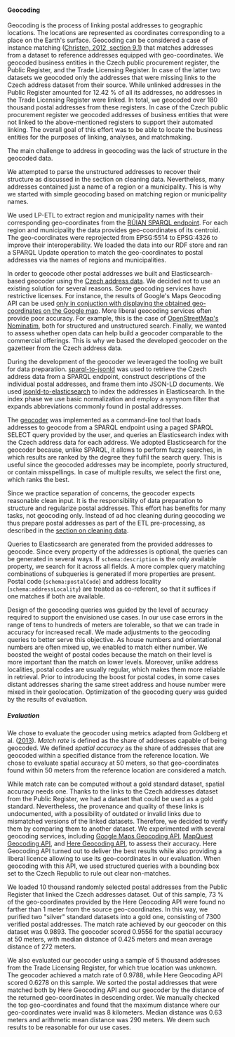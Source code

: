 #### Geocoding

Geocoding is the process of linking postal addresses to geographic locations.
The locations are represented as coordinates corresponding to a place on the Earth's surface.
Geocoding can be considered a case of instance matching ([Christen, 2012, section 9.1](#Christen2012)) that matches addresses from a dataset to reference addresses equipped with geo-coordinates.
We geocoded business entities in the Czech public procurement register, the Public Register, and the Trade Licensing Register.
In case of the latter two datasets we geocoded only the addresses that were missing links to the Czech address dataset from their source.
While unlinked addresses in the Public Register amounted for 12.42 % of all its addresses, no addresses in the Trade Licensing Register were linked.
In total, we geocoded over 180 thousand postal addresses from these registers.
In case of the Czech public procurement register we geocoded addresses of business entities that were not linked to the above-mentioned registers to support their automated linking.
The overall goal of this effort was to be able to locate the business entities for the purposes of linking, analyses, and matchmaking.

The main challenge to address in geocoding was the lack of structure in the geocoded data.
<!--
// We don't do geocoding of non-organization addresses that contain only `schema:description`, hence commented out.
87.22 % postal addresses in the Czech public procurement register have only unstructured `schema:description`.
-->
We attempted to parse the unstructured addresses to recover their structure as discussed in the section on cleaning data.
Nevertheless, many addresses contained just a name of a region or a municipality.
This is why we started with simple geocoding based on matching region or municipality names.

We used LP-ETL to extract region and municipality names with their corresponding geo-coordinates from the [RÚIAN SPARQL endpoint](http://ruian.linked.opendata.cz:8890/sparql).
For each region and municipality the data provides geo-coordinates of its centroid.
The geo-coordinates were reprojected from EPSG:5514 to EPSG:4326 to improve their interoperability.
We loaded the data into our RDF store and ran a SPARQL Update operation to match the geo-coordinates to postal addresses via the names of regions and municipalities.

In order to geocode other postal addresses we built and Elasticsearch-based geocoder using the [Czech address data](#czech-addresses).
We decided not to use an existing solution for several reasons.
Some geocoding services have restrictive licenses.
For instance, the results of Google's Maps Geocoding API can be used [only in conjuction with displaying the obtained geo-coordinates on the Google map](https://developers.google.com/maps/documentation/geocoding/policies#map).
More liberal geocoding services often provide poor accuracy.
For example, this is the case of [OpenStreetMap's Nominatim](http://wiki.openstreetmap.org/wiki/Nominatim), both for structured and unstructured search.
Finally, we wanted to assess whether open data can help build a geocoder comparable to the commercial offerings.
This is why we based the developed geocoder on the gazetteer from the Czech address data.

During the development of the geocoder we leveraged the tooling we built for data preparation.
[sparql-to-jsonld](https://github.com/jindrichmynarz/sparql-to-jsonld) was used to retrieve the Czech address data from a SPARQL endpoint, construct descriptions of the individual postal addresses, and frame them into JSON-LD documents.
We used [jsonld-to-elasticsearch](https://github.com/jindrichmynarz/jsonld-to-elasticsearch) to index the addresses in Elasticsearch.
In the index phase we use basic normalization and employ a synynom filter that expands abbreviations commonly found in postal addresses.

The [geocoder](https://github.com/jindrichmynarz/elasticsearch-geocoding) was implemented as a command-line tool that loads addresses to geocode from a SPARQL endpoint using a paged SPARQL SELECT query provided by the user, and queries an Elasticsearch index with the Czech address data for each address.
We adopted Elasticsearch for the geocoder because, unlike SPARQL, it allows to perform fuzzy searches, in which results are ranked by the degree they fulfil the search query.
This is useful since the geocoded addresses may be incomplete, poorly structured, or contain misspellings.
In case of multiple results, we select the first one, which ranks the best.

Since we practice separation of concerns, the geocoder expects reasonable clean input.
It is the responsibility of data preparation to structure and regularize postal addresses.
This effort has benefits for many tasks, not geocoding only.
Instead of ad hoc cleaning during geocoding we thus prepare postal addresses as part of the ETL pre-processing, as described in the [section on cleaning data](#cleaning).

Queries to Elasticsearch are generated from the provided addresses to geocode.
Since every property of the addresses is optional, the queries can be generated in several ways.
If `schema:description` is the only available property, we search for it across all fields.
A more complex query matching combinations of subqueries is generated if more properties are present.
Postal code (`schema:postalCode`) and address locality (`schema:addressLocality`) are treated as co-referent, so that it suffices if one matches if both are available.

Design of the geocoding queries was guided by the level of accuracy required to support the envisioned use cases.
In our use case errors in the range of tens to hundreds of meters are tolerable, so that we can trade in accuracy for increased recall.
We made adjustments to the geocoding queries to better serve this objective.
As house numbers and orientational numbers are often mixed up, we enabled to match either number.
We boosted the weight of postal codes because the match on their level is more important than the match on lower levels.
Moreover, unlike address localities, postal codes are usually regular, which makes them more reliable in retrieval.
Prior to introducing the boost for postal codes, in some cases distant addresses sharing the same street address and house number were mixed in their geolocation.
Optimization of the geocoding query was guided by the results of evaluation.

##### Evaluation

We chose to evaluate the geocoder using metrics adapted from Goldberg et al. ([2013](#Goldberg2013)).
*Match rate* is defined as the share of addresses capable of being geocoded.
We defined *spatial accuracy* as the share of addresses that are geocoded within a specified distance from the reference location.
We chose to evaluate spatial accuracy at 50 meters, so that geo-coordinates found within 50 meters from the reference location are considered a match.

While match rate can be computed without a gold standard dataset, spatial accuracy needs one.
Thanks to the links to the Czech addresses dataset from the Public Register, we had a dataset that could be used as a gold standard.
Nevertheless, the provenance and quality of these links is undocumented, with a possibility of outdated or invalid links due to mismatched versions of the linked datasets.
Therefore, we decided to verify them by comparing them to another dataset.
We experimented with several geocoding services, including [Google Maps Geocoding API](https://developers.google.com/maps/documentation/geocoding), [MapQuest Geocoding API](https://developer.mapquest.com/products/geocoding), and [Here Geocoding API](https://developer.here.com/rest-apis/documentation/geocoder), to assess their accuracy.
Here Geocoding API turned out to deliver the best results while also providing a liberal licence allowing to use its geo-coordinates in our evaluation.
When geocoding with this API, we used structured queries with a bounding box set to the Czech Republic to rule out clear non-matches.

We loaded 10 thousand randomly selected postal addresses from the Public Register that linked the Czech addresses dataset.
Out of this sample, 73 % of the geo-coordinates provided by the Here Geocoding API were found no farther than 1 meter from the source geo-coordinates.
In this way, we purified two "silver" standard datasets into a gold one, consisting of 7300 verified postal addresses.
The match rate achieved by our geocoder on this dataset was 0.9893.
The geocoder scored 0.9556 for the spatial accuracy at 50 meters, with median distance of 0.425 meters and mean average distance of 272 meters.
<!-- Spatial accuracy at 1 meter = 0.9507 -->

We also evaluated our geocoder using a sample of 5 thousand addresses from the Trade Licensing Register, for which true location was unknown.
The geocoder achieved a match rate of 0.9788, while Here Geocoding API scored 0.6278 on this sample.
We sorted the postal addresses that were matched both by Here Geocoding API and our geocoder by the distance of the returned geo-coordinates in descending order.
We manually checked the top geo-coordinates and found that the maximum distance where our geo-coordinates were invalid was 8 kilometers.
Median distance was 0.63 meters and arithmetic mean distance was 290 meters.
We deem such results to be reasonable for our use cases.

<!--
Match rate for a sample of 5000 postal addresses from the Trade Licensing Register:
Here Geocoding API: 0.6278 
- Our geocoder: 0.9788
- Overlap: 0.6278
-->
